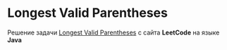 # Longest Valid Parentheses
Решение задачи [Longest Valid Parentheses](https://leetcode.com/problems/longest-valid-parentheses/) c сайта **LeetCode** на языке **Java**